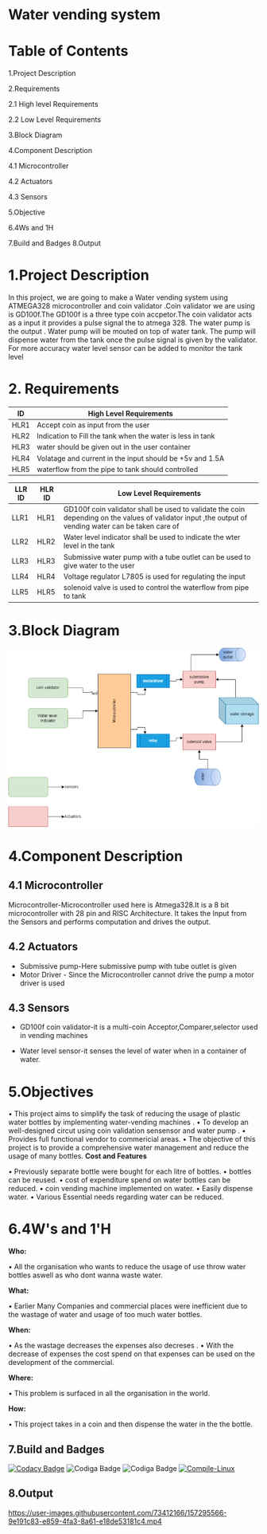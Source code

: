 # Water vending system
# Table of Contents
1.Project Description

2.Requirements

   2.1 High level Requirements
  
   2.2 Low Level Requirements
  
3.Block Diagram

4.Component Description

   4.1 Microcontroller
  
   4.2 Actuators
  
   4.3 Sensors
   
5.Objective

6.4Ws and 1H

7.Build and Badges
8.Output


   

# 1.Project Description
In this project, we are going to make a Water vending system using ATMEGA328 microcontroller and coin validator .Coin validator we are using is GD100f.The GD100f is a three type coin accpetor.The coin validator acts as a input it provides a pulse signal the to atmega 328. The water pump is the output . Water pump will be mouted on top of water tank. The pump will dispense water from the tank once the pulse signal is given by the validator. For more accuracy water level sensor can be added to monitor the tank level
# 2. Requirements


| ID |High Level Requirements|
|----|-----------------------|
|HLR1|Accept coin as input from the user|
|HLR2|Indication to Fill the tank when the water is less in tank|
|HLR3|water should be given out in the user container |
|HLR4|Volatage and current in the input should be +5v and 1.5A |
|HLR5|waterflow from the pipe to tank should controlled|



| LLR ID |HLR ID| Low Level Requirements |
|--------|------|------------------------|
|LLR1    |HLR1  |GD100f coin validator shall be used to validate the coin depending on the values of validator input ,the output of vending water can be taken care of|
|LLR2    |HLR2  |Water level indicator shall be used to indicate the wter level in the tank|
|LLR3    |HLR3  |Submissive water pump with a tube outlet can be used to give water to the user|
|LLR4    |HLR4  |Voltage regulator L7805 is used for regulating the input|
|LLR5    |HLR5  |solenoid valve is used to control the waterflow from pipe to tank |


# 3.Block Diagram

![embeddedblockdiag](https://github.com/prabakaran-8bit/M2_Emsys_watervendor/blob/e3721a7776b40f54687dbe4ec3f690024426b644/5_Report/blockdiagram.png)

# 4.Component Description

## 4.1 Microcontroller
Microcontroller-Microcontroller used here is Atmega328.It is a 8 bit microcontroller with 28 pin and RISC Architecture.
It takes the Input from the Sensors and performs computation and drives the output.

## 4.2 Actuators
* Submissive pump-Here submissive pump with tube outlet is given 
* Motor Driver - Since the Microcontroller cannot drive the pump a motor driver is used

## 4.3 Sensors

* GD100f coin validator-it is a multi-coin Acceptor,Comparer,selector used in vending machines


* Water level sensor-it senses the level of water when in a container of water.



# 5.Objectives

•	This project aims to simplify the task of reducing the usage of plastic water bottles by implementing water-vending machines .
•	To develop an well-designed circut using coin validation sensensor and water pump . 
•	Provides full functional vendor to commericial areas. 
•	The objective of this project is to provide a comprehensive water management and reduce the usage of many bottles.
__Cost and Features__

•	Previously separate bottle were bought for each litre of bottles.
•	bottles can be reused.
•	cost of expenditure spend on water bottles can be reduced.
•	coin vending machine implemented on water.
•	Easily dispense water.
•	Various Essential needs regarding water can be reduced.

# 6.4W's and 1'H

__Who:__

•	All the organisation who wants to reduce the usage of use throw water bottles aswell as who dont wanna waste water.

__What:__

•	Earlier Many Companies and commercial places were inefficient due to the wastage of water and usage of too much water bottles.	

__When:__

•	As the wastage decreases the expenses also decreses .
•	With the decrease of expenses the cost spend on that expenses can be used on the development of the commercial.

__Where:__

•	This problem is surfaced in all the organisation in the world.

__How:__

•	This project takes in a coin and then dispense the water in the the bottle.


## 7.Build and Badges
[![Codacy Badge](https://app.codacy.com/project/badge/Grade/ee99fcf94a43486c9a241f3306df0900)](https://www.codacy.com/gh/prabakaran-8bit/M2_Emsys_watervendor/dashboard?utm_source=github.com&amp;utm_medium=referral&amp;utm_content=prabakaran-8bit/M2_Emsys_watervendor&amp;utm_campaign=Badge_Grade)
![Codiga Badge](https://api.codiga.io/project/31733/score/svg)
![Codiga Badge](https://api.codiga.io/project/31733/status/svg)
[![Compile-Linux](https://github.com/prabakaran-8bit/M2_Emsys_watervendor/actions/workflows/Compile-Linux.yml/badge.svg?branch=main)](https://github.com/prabakaran-8bit/M2_Emsys_watervendor/actions/workflows/Compile-Linux.yml)
## 8.Output


https://user-images.githubusercontent.com/73412166/157295566-9e191c83-e859-4fa3-8a61-e18de53181c4.mp4





